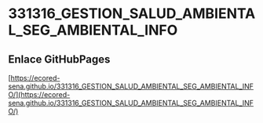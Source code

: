 # **331316_GESTION_SALUD_AMBIENTAL_SEG_AMBIENTAL_INFO**

## **Enlace GitHubPages**

[https://ecored-sena.github.io/331316_GESTION_SALUD_AMBIENTAL_SEG_AMBIENTAL_INFO/](https://ecored-sena.github.io/331316_GESTION_SALUD_AMBIENTAL_SEG_AMBIENTAL_INFO/)

#
